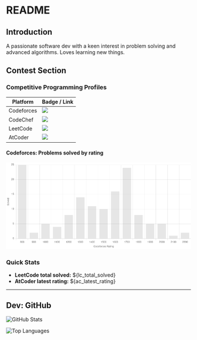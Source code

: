 # README

## Introduction
A passionate software dev with a keen interest in problem solving and advanced algorithms. Loves learning new things.

## Contest Section

### Competitive Programming Profiles
| Platform   | Badge / Link |
|------------|--------------|
| Codeforces | [![](https://img.shields.io/badge/Codeforces-${cf}-blue)](https://codeforces.com/profile/${cf}) |
| CodeChef   | [![](https://img.shields.io/badge/CodeChef-${cc}-orange)](https://www.codechef.com/users/${cc}) |
| LeetCode   | [![](https://img.shields.io/badge/LeetCode-${lc}-yellow)](https://leetcode.com/${lc}) |
| AtCoder    | [![](https://img.shields.io/badge/AtCoder-${ac}-red)](https://atcoder.jp/users/${ac}) |

#### Codeforces: Problems solved by rating
<div align="center">
  <img src="assets/cf_rating_chart.png" alt="Codeforces problems solved by rating" />
</div>

### Quick Stats
- **LeetCode total solved:** ${lc_total_solved}
- **AtCoder latest rating:** ${ac_latest_rating}

---

## Dev: GitHub
![GitHub Stats](https://github-readme-stats.vercel.app/api?username=awatansh&show_icons=true&theme=dark)

![Top Languages](https://github-readme-stats.vercel.app/api/top-langs/?username=awatansh&layout=compact&theme=dark)
